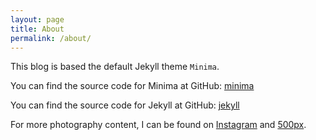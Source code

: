 ```yaml
---
layout: page
title: About
permalink: /about/
---
```


This blog is based the default Jekyll theme `Minima`.

You can find the source code for Minima at GitHub:
[minima](https://github.com/jekyll/minima)

You can find the source code for Jekyll at GitHub:
[jekyll](https://github.com/jekyll/jekyll)

For more photography content, I can be found on [Instagram](https://www.instagram.com/stevenlee090/) and [500px](https://500px.com/stevenlee090).
